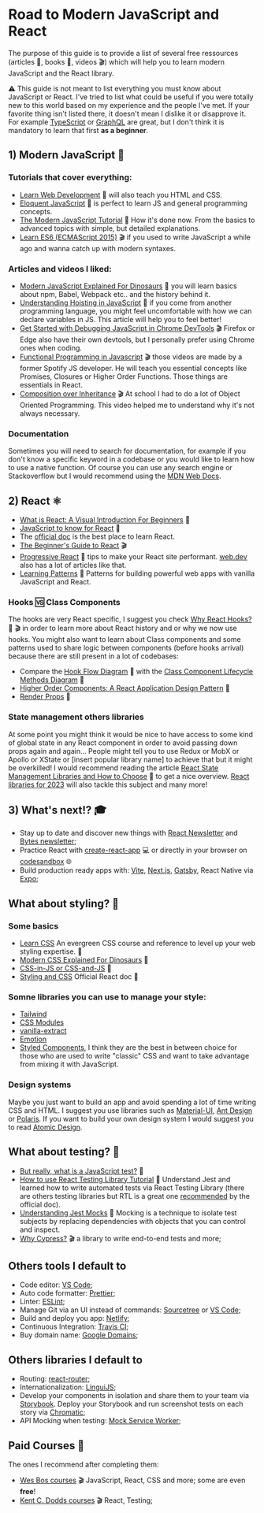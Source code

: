 # Road to Modern JavaScript and React

The purpose of this guide is to provide a list of several free ressources (articles :pencil:, books :book:, videos :clapper:) which will help you to learn modern JavaScript and the React library. 

:warning: This guide is not meant to list everything you must know about JavaScript or React. I've tried to list what could be useful if you were totally new to this world based on my experience and the people I've met. If your favorite thing isn't listed there, it doesn't mean I dislike it or disapprove it. For example [TypeScript](http://2ality.com/2018/04/type-notation-typescript.html) or [GraphQL](https://www.howtographql.com/) are great, but I don't think it is mandatory to learn that first **as a beginner**.

## 1) Modern JavaScript 💃

### Tutorials that cover everything:
- [Learn Web Development](https://developer.mozilla.org/en-US/docs/Learn) :book: will also teach you HTML and CSS. 
- [Eloquent JavaScript](http://eloquentjavascript.net/) :book: is perfect to learn JS and general programming concepts.
- [The Modern JavaScript Tutorial](https://javascript.info/) :book: How it's done now. From the basics to advanced topics with simple, but detailed explanations.
- [Learn ES6 (ECMAScript 2015)](https://egghead.io/courses/learn-es6-ecmascript-2015) :clapper: if you used to write JavaScript a while ago and wanna catch up with modern syntaxes.

### Articles and videos I liked:
- [Modern JavaScript Explained For Dinosaurs](https://medium.com/the-node-js-collection/modern-javascript-explained-for-dinosaurs-f695e9747b70) :pencil: you will learn basics about npm, Babel, Webpack etc.. and the history behind it.
- [Understanding Hoisting in JavaScript](https://scotch.io/tutorials/understanding-hoisting-in-javascript) :pencil: if you come from another programming language, you might feel uncomfortable with how we can declare variables in JS. This article will help you to feel better!
- [Get Started with Debugging JavaScript in Chrome DevTools](https://developers.google.com/web/tools/chrome-devtools/javascript/) :clapper: Firefox or Edge also have their own devtools, but I personally prefer using Chrome ones when coding.
- [Functional Programming in Javascript](https://www.youtube.com/playlist?list=PL0zVEGEvSaeEd9hlmCXrk5yUyqUag-n84) :clapper: those videos are made by a former Spotify JS developer. He will teach you essential concepts like Promises, Closures or Higher Order Functions. Those things are essentials in React.
- [Composition over Inheritance](https://www.youtube.com/watch?v=wfMtDGfHWpA) :clapper: At school I had to do a lot of Object Oriented Programming. This video helped me to understand why it's not always necessary. 

### Documentation
Sometimes you will need to search for documentation, for example if you don't know a specific keyword in a codebase or you would like to learn how to use a native function. Of course you can use any search engine or Stackoverflow but I would recommend using the [MDN Web Docs](https://developer.mozilla.org/). 

## 2) React :atom_symbol:

- [What is React: A Visual Introduction For Beginners](https://learnreact.design/posts/what-is-react) :pencil:
- [JavaScript to know for React](https://kentcdodds.com/blog/javascript-to-know-for-react) :pencil:
- The [official doc](https://react.dev) is the best place to learn React.
- [The Beginner's Guide to React](https://egghead.io/courses/the-beginner-s-guide-to-react) :clapper:
- [Progressive React](https://houssein.me/progressive-react) :pencil: tips to make your React site performant. [web.dev](https://web.dev/) also has a lot of articles like that.
- [Learning Patterns](https://www.patterns.dev/) :book: Patterns for building powerful web apps with vanilla JavaScript and React.

### Hooks :vs: Class Components
The hooks are very React specific, I suggest you check [Why React Hooks?](https://ui.dev/why-react-hooks/) :pencil: :clapper: in order to learn more about React history and or why we now use hooks.
You might also want to learn about Class components and some patterns used to share logic between components (before hooks arrival) because there are still present in a lot of codebases:
- Compare the [Hook Flow Diagram](https://github.com/donavon/hook-flow#flow-diagram) :pencil: with the [Class Component Lifecycle Methods Diagram](http://projects.wojtekmaj.pl/react-lifecycle-methods-diagram/) :pencil:
- [Higher Order Components: A React Application Design Pattern](https://www.sitepoint.com/react-higher-order-components/) :pencil:
- [Render Props](https://reactjs.org/docs/render-props.html) :pencil:

### State management others libraries
At some point you might think it would be nice to have access to some kind of global state in any React component in order to avoid passing down props again and again... People might tell you to use Redux or MobX or Apollo or XState or [insert popular library name] to achieve that but it might be overkilled! I would recommend reading the article [React State Management Libraries and How to Choose](https://daveceddia.com/react-state-management) :pencil: to get a nice overview. [React libraries for 2023](https://www.robinwieruch.de/react-libraries) will also tackle this subject and many more!

## 3) What's next!? 🎓
- Stay up to date and discover new things with [React Newsletter](https://ui.dev/newsletters/react/) and [Bytes newsletter](https://bytes.dev/);
- Practice React with [create-react-app](https://facebook.github.io/create-react-app/) :computer: or directly in your browser on [codesandbox](https://codesandbox.io/) :globe_with_meridians:
- Build production ready apps with: [Vite](https://vitejs.dev/), [Next.js](https://nextjs.org/), [Gatsby](https://www.gatsbyjs.com/), React Native via [Expo](https://expo.io/);

## What about styling? 💅
### Some basics
- [Learn CSS](https://web.dev/learn/css/) An evergreen CSS course and reference to level up your web styling expertise. :book:
- [Modern CSS Explained For Dinosaurs](https://medium.com/actualize-network/modern-css-explained-for-dinosaurs-5226febe3525) :pencil:
- [CSS-in-JS or CSS-and-JS](https://johnpolacek.github.io/css-in-js-or-css-and-js/) :pencil:
- [Styling and CSS](https://reactjs.org/docs/faq-styling.html) Official React doc :pencil:
### Somne libraries you can use to manage your style:
- [Tailwind](https://tailwindcss.com/)
- [CSS Modules](https://github.com/css-modules/css-modules) 
- [vanilla-extract](https://vanilla-extract.style/) 
- [Emotion](https://emotion.sh/) 
- [Styled Components](https://www.styled-components.com/), I think they are the best in between choice for those who are used to write "classic" CSS and want to take advantage from mixing it with JavaScript.
### Design systems
Maybe you just want to build an app and avoid spending a lot of time writing CSS and HTML. I suggest you use libraries such as [Material-UI](https://material-ui.com/), [Ant Design](https://ant.design/) or [Polaris](https://polaris.shopify.com/). If you want to build your own design system I would suggest you to read [Atomic Design](https://atomicdesign.bradfrost.com/). 

## What about testing? 🤖
- [But really, what is a JavaScript test?](https://kentcdodds.com/blog/but-really-what-is-a-javascript-test) :pencil: 
- [How to use React Testing Library Tutorial](https://www.robinwieruch.de/react-testing-library) :pencil: Understand Jest and learned how to write automated tests via React Testing Library (there are others testing libraries but RTL is a great one [recommended](https://reactjs.org/docs/testing.html#tools) by the official doc).
- [Understanding Jest Mocks](https://medium.com/@rickhanlonii/understanding-jest-mocks-f0046c68e53c) :pencil: Mocking is a technique to isolate test subjects by replacing dependencies with objects that you can control and inspect.
- [Why Cypress?](https://docs.cypress.io/guides/overview/why-cypress.html#In-a-nutshell) :clapper: a library to write end-to-end tests and more;

## Others tools I default to
- Code editor: [VS Code](https://code.visualstudio.com/);
- Auto code formatter: [Prettier](https://prettier.io/);
- Linter: [ESLint](https://eslint.org/);
- Manage Git via an UI instead of commands: [Sourcetree](https://www.sourcetreeapp.com/) or [VS Code](https://code.visualstudio.com/docs/editor/versioncontrol);
- Build and deploy you app: [Netlify](https://www.netlify.com/);
- Continuous Integration: [Travis CI](https://travis-ci.com/);
- Buy domain name: [Google Domains](https://domains.google/);

## Others libraries I default to
- Routing: [react-router](https://reactrouter.com/);
- Internationalization: [LinguiJS](https://lingui.js.org/);
- Develop your components in isolation and share them to your team via [Storybook](https://storybook.js.org/). Deploy your Storybook and run screenshot tests on each story via [Chromatic](https://www.chromatic.com/);
- API Mocking when testing: [Mock Service Worker](https://mswjs.io/);

## Paid Courses 💸
The ones I recommend after completing them:
- [Wes Bos courses](http://wesbos.com/courses/) :clapper: JavaScript, React, CSS and more; some are even **free**! 
- [Kent C. Dodds courses](https://kentcdodds.com/courses/) :clapper: React, Testing;
